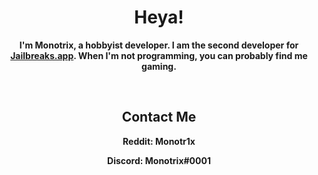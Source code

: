 <div align="center">
  <h1>Heya!</h1>
  <p><strong>I'm Monotrix, a hobbyist developer. I am the second developer for <a href="https://github.com/JailbreaksApp">Jailbreaks.app</a>. When I'm not programming, you can probably find me gaming.</strong></p>
  <br>
  <h2>Contact Me</h2>
  <p><strong>Reddit: Monotr1x<strong></p>
  <p><strong>Discord: Monotrix#0001<strong></p>
  <br>
</div>
